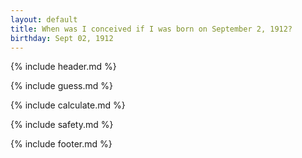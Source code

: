 ```yaml
---
layout: default
title: When was I conceived if I was born on September 2, 1912?
birthday: Sept 02, 1912
---
```


{% include header.md %}

{% include guess.md %}

{% include calculate.md %}

{% include safety.md %}

{% include footer.md %}



